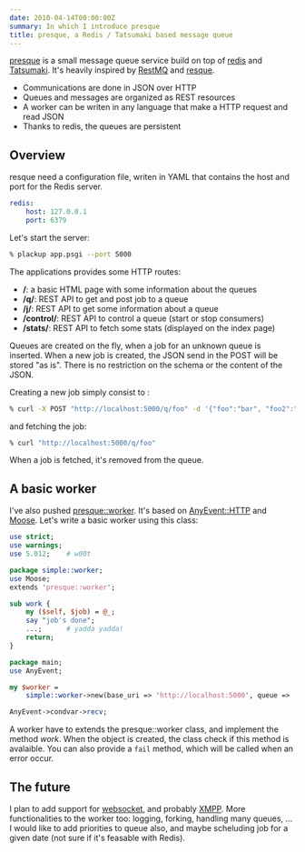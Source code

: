 ```yaml
---
date: 2010-04-14T00:00:00Z
summary: In which I introduce presque
title: presque, a Redis / Tatsumaki based message queue
---
```


[presque](http://github.com/franckcuny/presque/tree/) is a small message queue service build on top of [redis](http://code.google.com/p/redis/) and [Tatsumaki](http://search.cpan.org/perldoc?Tatsumaki). It's heavily inspired by [RestMQ](http://github.com/gleicon/restmq) and [resque](http://github.com/defunkt/resque).

* Communications are done in JSON over HTTP
* Queues and messages are organized as REST resources
* A worker can be writen in any language that make a HTTP request and read JSON
* Thanks to redis, the queues are persistent

## Overview

resque need a configuration file, writen in YAML that contains the host and port for the Redis server.

```yaml
redis:
    host: 127.0.0.1
    port: 6379
```

Let's start the server:

```bash
% plackup app.psgi --port 5000
```

The applications provides some HTTP routes:

* **/**: a basic HTML page with some information about the queues
* **/q/**: REST API to get and post job to a queue
* **/j/**: REST API to get some information about a queue
* **/control/**: REST API to control a queue (start or stop consumers)
* **/stats/**: REST API to fetch some stats (displayed on the index page)

Queues are created on the fly, when a job for an unknown queue is inserted. When a new job is created, the JSON send in the POST will be stored "as is". There is no restriction on the schema or the content of the JSON.

Creating a new job simply consist to :

```bash
% curl -X POST "http://localhost:5000/q/foo" -d '{"foo":"bar", "foo2":"bar" }'
```

and fetching the job:

```bash
% curl "http://localhost:5000/q/foo"
```

When a job is fetched, it's removed from the queue.

## A basic worker

I've also pushed [presque::worker](http://git.lumberjaph.net/p5-presque-worker.git/). It's based on [AnyEvent::HTTP](http://search.cpan.org/perldoc?AnyEvent::HTTP) and [Moose](http://search.cpan.org/perldoc?Moose). Let's write a basic worker using this class:

```perl
use strict;
use warnings;
use 5.012;    # w00t

package simple::worker;
use Moose;
extends 'presque::worker';

sub work {
    my ($self, $job) = @_;
    say "job's done";
    ...;      # yadda yadda!
    return;
}

package main;
use AnyEvent;

my $worker =
    simple::worker->new(base_uri => 'http://localhost:5000', queue => 'foo');

AnyEvent->condvar->recv;
```

A worker have to extends the presque::worker class, and implement the method *work*. When the object is created, the class check if this method is avalaible. You can also provide a `fail` method, which will be called when an error occur.

## The future

I plan to add support for [websocket](http://en.wikipedia.org/wiki/WebSocket), and probably [XMPP](http://en.wikipedia.org/wiki/Xmpp). More functionalities to the worker too: logging, forking, handling many queues, ... I would like to add priorities to queue also, and maybe scheluding job for a given date (not sure if it's feasable with Redis).
